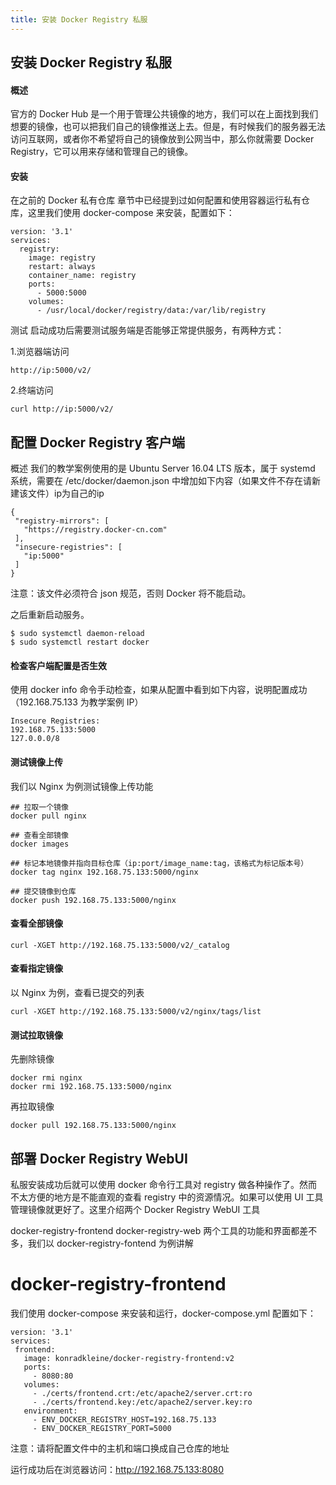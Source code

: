 ```yaml
---
title: 安装 Docker Registry 私服
---
```


## 安装 Docker Registry 私服
#### 概述
官方的 Docker Hub 是一个用于管理公共镜像的地方，我们可以在上面找到我们想要的镜像，也可以把我们自己的镜像推送上去。但是，有时候我们的服务器无法访问互联网，或者你不希望将自己的镜像放到公网当中，那么你就需要 Docker Registry，它可以用来存储和管理自己的镜像。

#### 安装
在之前的 Docker 私有仓库 章节中已经提到过如何配置和使用容器运行私有仓库，这里我们使用 docker-compose 来安装，配置如下：
```
version: '3.1'
services:
  registry:
    image: registry
    restart: always
    container_name: registry
    ports:
      - 5000:5000
    volumes:
      - /usr/local/docker/registry/data:/var/lib/registry
 ```
 测试
启动成功后需要测试服务端是否能够正常提供服务，有两种方式：

1.浏览器端访问
 ```
http://ip:5000/v2/
 ```
2.终端访问
 ```
 curl http://ip:5000/v2/
  ```
  ## 配置 Docker Registry 客户端
概述
我们的教学案例使用的是 Ubuntu Server 16.04 LTS 版本，属于 systemd 系统，需要在 /etc/docker/daemon.json 中增加如下内容（如果文件不存在请新建该文件）ip为自己的ip
 ```
{
  "registry-mirrors": [
    "https://registry.docker-cn.com"
  ],
  "insecure-registries": [
    "ip:5000"
  ]
}
 ```
注意：该文件必须符合 json 规范，否则 Docker 将不能启动。

之后重新启动服务。
 ```
$ sudo systemctl daemon-reload
$ sudo systemctl restart docker
 ```
#### 检查客户端配置是否生效
使用 docker info 命令手动检查，如果从配置中看到如下内容，说明配置成功（192.168.75.133 为教学案例 IP）
 ```
Insecure Registries:
 192.168.75.133:5000
 127.0.0.0/8
 ```
#### 测试镜像上传
我们以 Nginx 为例测试镜像上传功能
 ```
## 拉取一个镜像
docker pull nginx

## 查看全部镜像
docker images

## 标记本地镜像并指向目标仓库（ip:port/image_name:tag，该格式为标记版本号）
docker tag nginx 192.168.75.133:5000/nginx

## 提交镜像到仓库
docker push 192.168.75.133:5000/nginx
 ```
#### 查看全部镜像
 ```
curl -XGET http://192.168.75.133:5000/v2/_catalog
 ```
#### 查看指定镜像
以 Nginx 为例，查看已提交的列表
 ```
curl -XGET http://192.168.75.133:5000/v2/nginx/tags/list
 ```
#### 测试拉取镜像
先删除镜像
 ```
docker rmi nginx
docker rmi 192.168.75.133:5000/nginx
 ```
再拉取镜像
 ```
docker pull 192.168.75.133:5000/nginx
 ```
##  部署 Docker Registry WebUI
私服安装成功后就可以使用 docker 命令行工具对 registry 做各种操作了。然而不太方便的地方是不能直观的查看 registry 中的资源情况。如果可以使用 UI 工具管理镜像就更好了。这里介绍两个 Docker Registry WebUI 工具

docker-registry-frontend
docker-registry-web
两个工具的功能和界面都差不多，我们以 docker-registry-fontend 为例讲解

# docker-registry-frontend
我们使用 docker-compose 来安装和运行，docker-compose.yml 配置如下：
 ```
version: '3.1'
services:
  frontend:
    image: konradkleine/docker-registry-frontend:v2
    ports:
      - 8080:80
    volumes:
      - ./certs/frontend.crt:/etc/apache2/server.crt:ro
      - ./certs/frontend.key:/etc/apache2/server.key:ro
    environment:
      - ENV_DOCKER_REGISTRY_HOST=192.168.75.133
      - ENV_DOCKER_REGISTRY_PORT=5000
 ```
注意：请将配置文件中的主机和端口换成自己仓库的地址

运行成功后在浏览器访问：http://192.168.75.133:8080